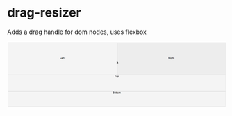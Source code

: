 # drag-resizer
Adds a drag handle for dom nodes, uses flexbox

![img](https://raw.githubusercontent.com/vegetableman/drag-resizer/master/example.gif)
